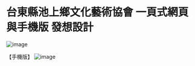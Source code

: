 # 台東縣池上鄉文化藝術協會 一頁式網頁與手機版 發想設計

![image](https://jennyslin.github.io/design_Figma/958_landingpage_web.jpg)



【手機版】
![image](https://jennyslin.github.io/design_Figma/958_landingpage_mob.jpg)

